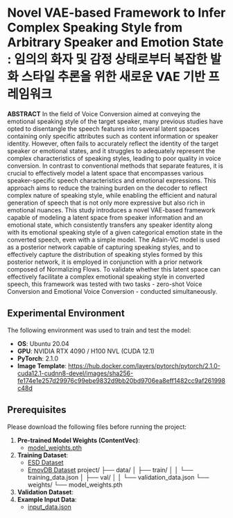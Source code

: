 # Novel VAE-based Framework to Infer Complex Speaking Style from Arbitrary Speaker and Emotion State : 임의의 화자 및 감정 상태로부터 복잡한 발화 스타일 추론을 위한 새로운 VAE 기반 프레임워크

**ABSTRACT**
In the field of Voice Conversion aimed at conveying the emotional speaking style of the target speaker, many previous studies have opted to disentangle the speech features into several latent spaces containing only specific attributes such as content information or speaker identity. However, often fails to accurately reflect the identity of the target speaker or emotional states, and it struggles to adequately represent the complex characteristics of speaking styles, leading to poor quality in voice conversion. In contrast to conventional methods that separate features, it is crucial to effectively model a latent space that encompasses various speaker-specific speech characteristics and emotional expressions. This approach aims to reduce the training burden on the decoder to reflect complex nature of speaking style, while enabling the efficient and natural generation of speech that is not only more expressive but also rich in emotional nuances. This study introduces a novel VAE-based framework capable of modeling a latent space from speaker information and an emotional state, which consistently transfers any speaker identity along with its emotional speaking style of a given categorical emotion state in the converted speech, even with a simple model. The Adain-VC model is used as a posterior network capable of capturing speaking styles, and to effectively capture the distribution of speaking styles formed by this posterior network, it is employed in conjunction with a prior network composed of Normalizing Flows. To validate whether this latent space can effectively facilitate a complex emotional speaking style in converted speech, this framework was tested with two tasks - zero-shot Voice Conversion and Emotional Voice Conversion - conducted simultaneously.


## Experimental Environment
The following environment was used to train and test the model:
- **OS**: Ubuntu 20.04
- **GPU**: NVIDIA RTX 4090 / H100 NVL (CUDA 12.1)
- **PyTorch**: 2.1.0
- **Image Template**:
https://hub.docker.com/layers/pytorch/pytorch/2.1.0-cuda12.1-cudnn8-devel/images/sha256-fe174e1e257d29976c99ebe9832d9bb20bd9706ea8eff1482cc9af261998c48d


## Prerequisites
Please download the following files before running the project:

1. **Pre-trained Model Weights (ContentVec)**:
   - [model_weights.pth](https://path-to-model-weights)
2. **Training Dataset**:
   - [ESD Dataset](https://path-to-dataset)
   - [EmovDB Dataset](https://path-to-dataset)
  project/ ├── data/ │ ├── train/ │ │ └── training_data.json │ ├── val/ │ │ └── validation_data.json └── weights/ └── model_weights.pth
4. **Validation Dataset**:
3. **Example Input Data**:
   - [input_data.json](https://path-to-example-data)
